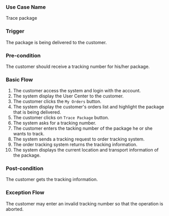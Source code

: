 ### Use Case Name
Trace package

### Trigger
The package is being delivered to the customer.

### Pre-condition
The customer should receive a tracking number for his/her package.

### Basic Flow
1. The customer access the system and login with the account.
2. The system display the User Center to the customer.
3. The customer clicks the `My Orders` button.
4. The system display the customer's orders list and highlight the package that is being delivered.
5. The customer clicks on `Trace Package` button.
6. The system asks for a tracking number.
7. The customer enters the tacking number of the package he or she wants to track.
8. The system sends a tracking request to order tracking system.
9. The order tracking system returns the tracking information. 
10. The system displays the current location and transport information of the package.

### Post-condition
The customer gets the tracking information.

### Exception Flow
The customer may enter an invalid tracking number so that the operation is aborted.